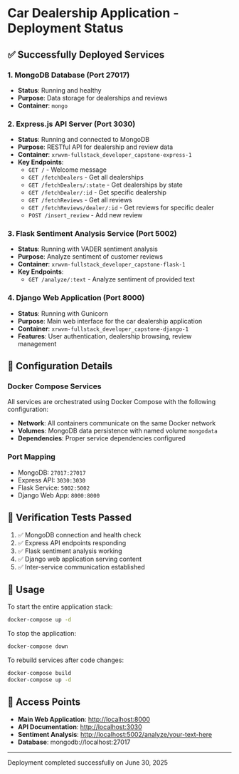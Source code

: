 # Car Dealership Application - Deployment Status

## ✅ Successfully Deployed Services

### 1. MongoDB Database (Port 27017)

- **Status**: Running and healthy
- **Purpose**: Data storage for dealerships and reviews
- **Container**: `mongo`

### 2. Express.js API Server (Port 3030)

- **Status**: Running and connected to MongoDB
- **Purpose**: RESTful API for dealership and review data
- **Container**: `xrwvm-fullstack_developer_capstone-express-1`
- **Key Endpoints**:
  - `GET /` - Welcome message
  - `GET /fetchDealers` - Get all dealerships
  - `GET /fetchDealers/:state` - Get dealerships by state
  - `GET /fetchDealer/:id` - Get specific dealership
  - `GET /fetchReviews` - Get all reviews
  - `GET /fetchReviews/dealer/:id` - Get reviews for specific dealer
  - `POST /insert_review` - Add new review

### 3. Flask Sentiment Analysis Service (Port 5002)

- **Status**: Running with VADER sentiment analysis
- **Purpose**: Analyze sentiment of customer reviews
- **Container**: `xrwvm-fullstack_developer_capstone-flask-1`
- **Key Endpoints**:
  - `GET /analyze/:text` - Analyze sentiment of provided text

### 4. Django Web Application (Port 8000)

- **Status**: Running with Gunicorn
- **Purpose**: Main web interface for the car dealership application
- **Container**: `xrwvm-fullstack_developer_capstone-django-1`
- **Features**: User authentication, dealership browsing, review management

## 🔧 Configuration Details

### Docker Compose Services

All services are orchestrated using Docker Compose with the following configuration:

- **Network**: All containers communicate on the same Docker network
- **Volumes**: MongoDB data persistence with named volume `mongodata`
- **Dependencies**: Proper service dependencies configured

### Port Mapping

- MongoDB: `27017:27017`
- Express API: `3030:3030`
- Flask Service: `5002:5002`
- Django Web App: `8000:8000`

## 🧪 Verification Tests Passed

1. ✅ MongoDB connection and health check
2. ✅ Express API endpoints responding
3. ✅ Flask sentiment analysis working
4. ✅ Django web application serving content
5. ✅ Inter-service communication established

## 🚀 Usage

To start the entire application stack:

```bash
docker-compose up -d
```

To stop the application:

```bash
docker-compose down
```

To rebuild services after code changes:

```bash
docker-compose build
docker-compose up -d
```

## 📱 Access Points

- **Main Web Application**: <http://localhost:8000>
- **API Documentation**: <http://localhost:3030>
- **Sentiment Analysis**: <http://localhost:5002/analyze/your-text-here>
- **Database**: mongodb://localhost:27017

---

Deployment completed successfully on June 30, 2025
